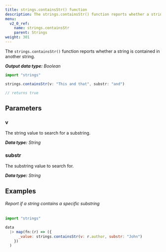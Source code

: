 ```yaml
---
title: strings.containsStr() function
description: The strings.containsStr() function reports whether a string is contained in another string.
menu:
  v2_0_ref:
    name: strings.containsStr
    parent: Strings
weight: 301
---
```


The `strings.containsStr()` function reports whether a string is contained in another string.

_**Output data type:** Boolean_

```js
import "strings"

strings.containsStr(v: "This and that", substr: "and")

// returns true
```

## Parameters

### v
The string value to search for a substring.

_**Data type:** String_

### substr
The substring value to search for.

_**Data type:** String_

## Examples

###### Report if a string contains a specific substring
```js
import "strings"

data
  |> map(fn:(r) => ({
      _value: strings.containsStr(v: r.author, substr: "John")
    })
  )
```
